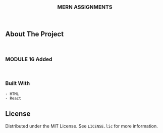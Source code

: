 <h3 align="center">MERN ASSIGNMENTS</h3>
</br>

## About The Project
    
<br/>

### MODULE 16 Added

<br/>


### Built With

    - HTML
    - React

## License

Distributed under the MIT License. See `LICENSE.lic` for more information.